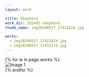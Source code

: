 ```yaml
---
layout: work

title: Shepherd
work_dir: 202405-shepherd
thumb_name: img20240517_17412824.jpg

works:
  - img20240517_17412824.jpg
  - img20240517_17432233.jpg
---
```


<div class="grid row">
    {% for w in page.works %}
    <div class="col-6 col-md-6 grid-item2 grid-sizer">
        <img src="{{ site.personal_work_dir }}/{{ page.work_dir }}/{{ w }}" data-fancybox="gallery" class="img-fluid" alt="Image 1">
    </div>
    {% endfor %}
<div>
